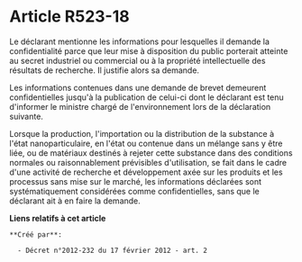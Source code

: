 # Article R523-18

Le déclarant mentionne les informations pour lesquelles il demande la confidentialité parce que leur mise à disposition du
public porterait atteinte au secret industriel ou commercial ou à la propriété intellectuelle des résultats de recherche. Il
justifie alors sa demande.

Les informations contenues dans une demande de brevet demeurent confidentielles jusqu'à la publication de celui-ci dont le
déclarant est tenu d'informer le ministre chargé de l'environnement lors de la déclaration suivante.

Lorsque la production, l'importation ou la distribution de la substance à l'état nanoparticulaire, en l'état ou contenue dans
un mélange sans y être liée, ou de matériaux destinés à rejeter cette substance dans des conditions normales ou
raisonnablement prévisibles d'utilisation, se fait dans le cadre d'une activité de recherche et développement axée sur les
produits et les processus sans mise sur le marché, les informations déclarées sont systématiquement considérées comme
confidentielles, sans que le déclarant ait à en faire la demande.

**Liens relatifs à cet article**

	**Créé par**:

	  - Décret n°2012-232 du 17 février 2012 - art. 2
